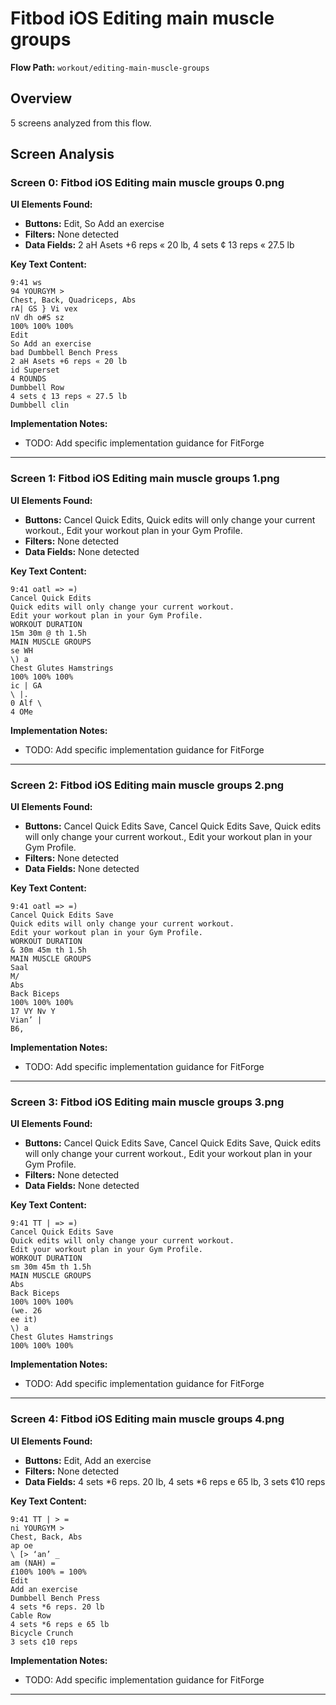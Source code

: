 # Fitbod iOS Editing main muscle groups

**Flow Path:** `workout/editing-main-muscle-groups`

## Overview
5 screens analyzed from this flow.

## Screen Analysis

### Screen 0: Fitbod iOS Editing main muscle groups 0.png

**UI Elements Found:**
- **Buttons:** Edit, So Add an exercise
- **Filters:** None detected  
- **Data Fields:** 2 aH Asets +6 reps « 20 lb, 4 sets ¢ 13 reps « 27.5 lb

**Key Text Content:**
```
9:41 ws
94 YOURGYM >
Chest, Back, Quadriceps, Abs
rA| GS } Vi vex
nV dh o#S sz
100% 100% 100%
Edit
So Add an exercise
bad Dumbbell Bench Press
2 aH Asets +6 reps « 20 lb
id Superset
4 ROUNDS
Dumbbell Row
4 sets ¢ 13 reps « 27.5 lb
Dumbbell clin
```

**Implementation Notes:**
- TODO: Add specific implementation guidance for FitForge

---

### Screen 1: Fitbod iOS Editing main muscle groups 1.png

**UI Elements Found:**
- **Buttons:** Cancel Quick Edits, Quick edits will only change your current workout., Edit your workout plan in your Gym Profile.
- **Filters:** None detected  
- **Data Fields:** None detected

**Key Text Content:**
```
9:41 oatl => =)
Cancel Quick Edits
Quick edits will only change your current workout.
Edit your workout plan in your Gym Profile.
WORKOUT DURATION
15m 30m @ th 1.5h
MAIN MUSCLE GROUPS
se WH
\) a
Chest Glutes Hamstrings
100% 100% 100%
ic | GA
\ |.
0 Alf \
4 OMe
```

**Implementation Notes:**
- TODO: Add specific implementation guidance for FitForge

---

### Screen 2: Fitbod iOS Editing main muscle groups 2.png

**UI Elements Found:**
- **Buttons:** Cancel Quick Edits Save, Cancel Quick Edits Save, Quick edits will only change your current workout., Edit your workout plan in your Gym Profile.
- **Filters:** None detected  
- **Data Fields:** None detected

**Key Text Content:**
```
9:41 oatl => =)
Cancel Quick Edits Save
Quick edits will only change your current workout.
Edit your workout plan in your Gym Profile.
WORKOUT DURATION
& 30m 45m th 1.5h
MAIN MUSCLE GROUPS
Saal
M/
Abs
Back Biceps
100% 100% 100%
17 VY Nv Y
Vian’ |
B6,
```

**Implementation Notes:**
- TODO: Add specific implementation guidance for FitForge

---

### Screen 3: Fitbod iOS Editing main muscle groups 3.png

**UI Elements Found:**
- **Buttons:** Cancel Quick Edits Save, Cancel Quick Edits Save, Quick edits will only change your current workout., Edit your workout plan in your Gym Profile.
- **Filters:** None detected  
- **Data Fields:** None detected

**Key Text Content:**
```
9:41 TT | => =)
Cancel Quick Edits Save
Quick edits will only change your current workout.
Edit your workout plan in your Gym Profile.
WORKOUT DURATION
sm 30m 45m th 1.5h
MAIN MUSCLE GROUPS
Abs
Back Biceps
100% 100% 100%
(we. 26
ee it)
\) a
Chest Glutes Hamstrings
100% 100% 100%
```

**Implementation Notes:**
- TODO: Add specific implementation guidance for FitForge

---

### Screen 4: Fitbod iOS Editing main muscle groups 4.png

**UI Elements Found:**
- **Buttons:** Edit, Add an exercise
- **Filters:** None detected  
- **Data Fields:** 4 sets *6 reps. 20 lb, 4 sets *6 reps e 65 lb, 3 sets ¢10 reps

**Key Text Content:**
```
9:41 TT | > =
ni YOURGYM >
Chest, Back, Abs
ap oe
\ [> ‘an’ _
am (NAH) =
£100% 100% = 100%
Edit
Add an exercise
Dumbbell Bench Press
4 sets *6 reps. 20 lb
Cable Row
4 sets *6 reps e 65 lb
Bicycle Crunch
3 sets ¢10 reps
```

**Implementation Notes:**
- TODO: Add specific implementation guidance for FitForge

---

